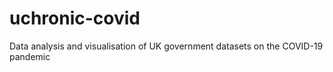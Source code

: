 # uchronic-covid
Data analysis and visualisation of UK government datasets on the COVID-19 pandemic
